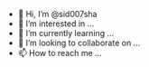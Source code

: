 - 👋 Hi, I’m @sid007sha
- 👀 I’m interested in ...
- 🌱 I’m currently learning ...
- 💞️ I’m looking to collaborate on ...
- 📫 How to reach me ...

<!---
sid007sha/sid007sha is a ✨ special ✨ repository because its `README.md` (this file) appears on your GitHub profile.
You can click the Preview link to take a look at your changes.
--->
